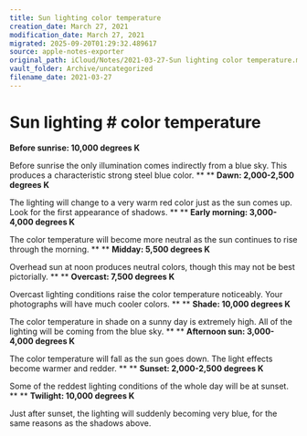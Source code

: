 ```yaml
---
title: Sun lighting color temperature
creation_date: March 27, 2021
modification_date: March 27, 2021
migrated: 2025-09-20T01:29:32.489617
source: apple-notes-exporter
original_path: iCloud/Notes/2021-03-27-Sun lighting color temperature.md
vault_folder: Archive/uncategorized
filename_date: 2021-03-27
---
```



# Sun lighting # color temperature 

**Before sunrise: 10,000 degrees K**

Before sunrise the only illumination comes indirectly from a blue sky. This produces a characteristic strong steel blue color.
**
**
**Dawn: 2,000-2,500 degrees K**

The lighting will change to a very warm red color just as the sun comes up. Look for the first appearance of shadows.
**
**
**Early morning: 3,000-4,000 degrees K**

The color temperature will become more neutral as the sun continues to rise through the morning.
**
**
**Midday: 5,500 degrees K**

Overhead sun at noon produces neutral colors, though this may not be best pictorially.
**
**
**Overcast: 7,500 degrees K**

Overcast lighting conditions raise the color temperature noticeably. Your photographs will have much cooler colors.
**
**
**Shade: 10,000 degrees K**

The color temperature in shade on a sunny day is extremely high. All of the lighting will be coming from the blue sky.
**
**
**Afternoon sun: 3,000-4,000 degrees K**

The color temperature will fall as the sun goes down. The light effects become warmer and redder.
**
**
**Sunset: 2,000-2,500 degrees K**

Some of the reddest lighting conditions of the whole day will be at sunset.
**
**
**Twilight: 10,000 degrees K**

Just after sunset, the lighting will suddenly becoming very blue, for the same reasons as the shadows above.
